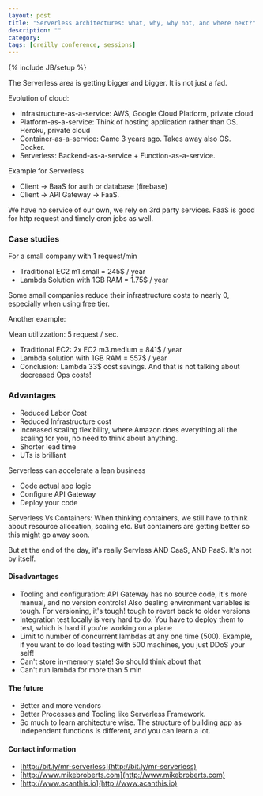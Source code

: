 ```yaml
---
layout: post
title: "Serverless architectures: what, why, why not, and where next?"
description: ""
category: 
tags: [oreilly conference, sessions]
---
```

{% include JB/setup %}

The Serverless area is getting bigger and bigger. It is not just a fad. 

Evolution of cloud:

- Infrastructure-as-a-service: AWS, Google Cloud Platform, private cloud
- Platform-as-a-service: Think of hosting application rather than OS. Heroku, private cloud
- Container-as-a-service: Came 3 years ago. Takes away also OS. Docker.
- Serverless: Backend-as-a-service + Function-as-a-service. 

Example for Serverless

- Client -> BaaS for auth or database (firebase)
- Client -> API Gateway -> FaaS.

We have no service of our own, we rely on 3rd party services. FaaS is good for http request and timely cron jobs as well.

### Case studies

For a small company with 1 request/min

- Traditional EC2 m1.small = 245$ / year
- Lambda Solution with 1GB RAM = 1.75$ / year

Some small companies reduce their infrastructure costs to nearly 0, especially when using free tier.

Another example:

Mean utilizzation: 5 request / sec.

- Traditional EC2: 2x EC2 m3.medium = 841$ / year
- Lambda solution with 1GB RAM = 557$ / year
- Conclusion: Lambda 33$ cost savings. And that is not talking about decreased Ops costs!

### Advantages

- Reduced Labor Cost
- Reduced Infrastructure cost
- Increased scaling flexibility, where Amazon does everything all the scaling for you, no need to think about anything. 
- Shorter lead time
- UTs is brilliant

Serverless can accelerate a lean business

- Code actual app logic
- Configure API Gateway
- Deploy your code

Serverless Vs Containers: When thinking containers, we still have to think about resource allocation, scaling etc. But containers are getting better so this might go away soon.

But at the end of the day, it's really Servless AND CaaS, AND PaaS. It's not by itself.

#### Disadvantages

- Tooling and configuration: API Gateway has no source code, it's more manual, and no version controls! Also dealing environment variables is tough. For versioning, it's tough! tough to revert back to older versions
- Integration test locally is very hard to do. You have to deploy them to test, which is hard if you're working on a plane 
- Limit to number of concurrent lambdas at any one time (500). Example, if you want to do load testing with 500 machines, you just DDoS your self!
- Can't store in-memory state! So should think about that
- Can't run lambda for more than 5 min

#### The future

- Better and more vendors
- Better Processes and Tooling like Serverless Framework. 
- So much to learn architecture wise. The structure of building app as independent functions is different, and you can learn a lot.

#### Contact information

- [http://bit.ly/mr-serverless](http://bit.ly/mr-serverless)
- [http://www.mikebroberts.com](http://www.mikebroberts.com)
- [http://www.acanthis.io](http://www.acanthis.io)